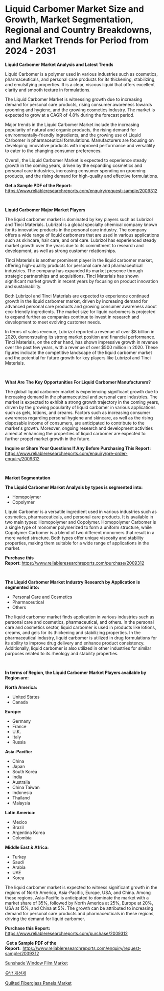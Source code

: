 <p><h1>Liquid Carbomer Market Size and Growth, Market Segmentation, Regional and Country Breakdowns, and Market Trends for Period from 2024 -  2031</h1></p><p><strong>Liquid Carbomer Market Analysis and Latest Trends</strong></p>
<p><p>Liquid Carbomer is a polymer used in various industries such as cosmetics, pharmaceuticals, and personal care products for its thickening, stabilizing, and emulsifying properties. It is a clear, viscous liquid that offers excellent clarity and smooth texture in formulations.</p><p>The Liquid Carbomer Market is witnessing growth due to increasing demand for personal care products, rising consumer awareness towards grooming and hygiene, and the growing cosmetics industry. The market is expected to grow at a CAGR of 4.8% during the forecast period.</p><p>Major trends in the Liquid Carbomer Market include the increasing popularity of natural and organic products, the rising demand for environmentally-friendly ingredients, and the growing use of Liquid Carbomer in pharmaceutical formulations. Manufacturers are focusing on developing innovative products with improved performance and versatility to cater to the changing consumer preferences.</p><p>Overall, the Liquid Carbomer Market is expected to experience steady growth in the coming years, driven by the expanding cosmetics and personal care industries, increasing consumer spending on grooming products, and the rising demand for high-quality and effective formulations.</p></p>
<p><strong>Get a Sample PDF of the Report:&nbsp;</strong> <a href="https://www.reliableresearchreports.com/enquiry/request-sample/2009312">https://www.reliableresearchreports.com/enquiry/request-sample/2009312</a></p>
<p>&nbsp;</p>
<p><strong>Liquid Carbomer Major Market Players</strong></p>
<p><p>The liquid carbomer market is dominated by key players such as Lubrizol and Tinci Materials. Lubrizol is a global specialty chemical company known for its innovative products in the personal care industry. The company offers a wide range of liquid carbomers that are used in various applications such as skincare, hair care, and oral care. Lubrizol has experienced steady market growth over the years due to its commitment to research and development, as well as strong customer relationships.</p><p>Tinci Materials is another prominent player in the liquid carbomer market, offering high-quality products for personal care and pharmaceutical industries. The company has expanded its market presence through strategic partnerships and acquisitions. Tinci Materials has shown significant market growth in recent years by focusing on product innovation and sustainability.</p><p>Both Lubrizol and Tinci Materials are expected to experience continued growth in the liquid carbomer market, driven by increasing demand for advanced personal care products and growing consumer awareness about eco-friendly ingredients. The market size for liquid carbomers is projected to expand further as companies continue to invest in research and development to meet evolving customer needs.</p><p>In terms of sales revenue, Lubrizol reported a revenue of over $8 billion in 2020, demonstrating its strong market position and financial performance. Tinci Materials, on the other hand, has shown impressive growth in revenue over the past few years, with a revenue of over $500 million in 2020. These figures indicate the competitive landscape of the liquid carbomer market and the potential for future growth for key players like Lubrizol and Tinci Materials.</p></p>
<p>&nbsp;</p>
<p><strong>What Are The Key Opportunities For Liquid Carbomer Manufacturers?</strong></p>
<p><p>The global liquid carbomer market is experiencing significant growth due to increasing demand in the pharmaceutical and personal care industries. The market is expected to exhibit a strong growth trajectory in the coming years, driven by the growing popularity of liquid carbomer in various applications such as gels, lotions, and creams. Factors such as increasing consumer awareness regarding personal hygiene and skincare, as well as the rising disposable income of consumers, are anticipated to contribute to the market's growth. Moreover, ongoing research and development activities aimed at enhancing the properties of liquid carbomer are expected to further propel market growth in the future.</p></p>
<p><strong>Inquire or Share Your Questions If Any Before Purchasing This Report:</strong> <a href="https://www.reliableresearchreports.com/enquiry/pre-order-enquiry/2009312">https://www.reliableresearchreports.com/enquiry/pre-order-enquiry/2009312</a></p>
<p>&nbsp;</p>
<p><strong>Market Segmentation</strong></p>
<p><strong>The Liquid Carbomer Market Analysis by types is segmented into:</strong></p>
<p><ul><li>Homopolymer</li><li>Copolymer</li></ul></p>
<p><p>Liquid Carbomer is a versatile ingredient used in various industries such as cosmetics, pharmaceuticals, and personal care products. It is available in two main types: Homopolymer and Copolymer. Homopolymer Carbomer is a single type of monomer polymerized to form a uniform structure, while Copolymer Carbomer is a blend of two different monomers that result in a more varied structure. Both types offer unique viscosity and stability properties, making them suitable for a wide range of applications in the market.</p></p>
<p><strong>Purchase this Report:&nbsp;</strong><a href="https://www.reliableresearchreports.com/purchase/2009312">https://www.reliableresearchreports.com/purchase/2009312</a></p>
<p>&nbsp;</p>
<p><strong>The Liquid Carbomer Market Industry Research by Application is segmented into:</strong></p>
<p><ul><li>Personal Care and Cosmetics</li><li>Pharmaceutical</li><li>Others</li></ul></p>
<p><p>The liquid carbomer market finds application in various industries such as personal care and cosmetics, pharmaceutical, and others. In the personal care and cosmetics sector, liquid carbomer is used in products like lotions, creams, and gels for its thickening and stabilizing properties. In the pharmaceutical industry, liquid carbomer is utilized in drug formulations for its ability to improve drug delivery and enhance product consistency. Additionally, liquid carbomer is also utilized in other industries for similar purposes related to its rheology and stability properties.</p></p>
<p>&nbsp;</p>
<p><strong>In terms of Region, the Liquid Carbomer Market Players available by Region are:</strong></p>
<p>
    <p> <strong> North America: </strong>
        <ul>
            <li>United States</li>
            <li>Canada</li>
        </ul>
        </p> 
    <p> <strong> Europe: </strong>
        <ul>
            <li>Germany</li>
            <li>France</li>
            <li>U.K.</li>
            <li>Italy</li>
            <li>Russia</li>
        </ul>
        </p> 
    <p> <strong> Asia-Pacific: </strong>
        <ul>
            <li>China</li>
            <li>Japan</li>
            <li>South Korea</li>
            <li>India</li>
            <li>Australia</li>
            <li>China Taiwan</li>
            <li>Indonesia</li>
            <li>Thailand</li>
            <li>Malaysia</li>
        </ul>
        </p> 
    <p> <strong> Latin America: </strong>
        <ul>
            <li>Mexico</li>
            <li>Brazil</li>
            <li>Argentina Korea</li>
            <li>Colombia</li>
        </ul>
        </p> 
    <p> <strong> Middle East & Africa: </strong>
        <ul>
            <li>Turkey</li>
            <li>Saudi</li>
            <li>Arabia</li>
            <li>UAE</li>
            <li>Korea</li>
        </ul>
    </p>
    </p>
<p><p>The liquid carbomer market is expected to witness significant growth in the regions of North America, Asia-Pacific, Europe, USA, and China. Among these regions, Asia-Pacific is anticipated to dominate the market with a market share of 35%, followed by North America at 25%, Europe at 20%, USA at 15%, and China at 5%. The growth can be attributed to increasing demand for personal care products and pharmaceuticals in these regions, driving the demand for liquid carbomer.</p></p>
<p><strong>Purchase this Report: </strong><a href="https://www.reliableresearchreports.com/purchase/2009312">https://www.reliableresearchreports.com/purchase/2009312</a></p>
<p>&nbsp;<strong>Get a Sample PDF of the Report:&nbsp;&nbsp;</strong><a href="https://www.reliableresearchreports.com/enquiry/request-sample/2009312">https://www.reliableresearchreports.com/enquiry/request-sample/2009312</a></p>
<p><strong></strong></p>
<p><p><a href="https://github.com/nicoletavirag/Market-Research-Report-List-2/blob/main/sunshade-window-film-market.md">Sunshade Window Film Market</a></p><p><a href="https://medium.com/@boydsmitham726/%EC%9C%A0%EB%B0%A9-%EA%B0%95%ED%99%94%EC%A0%9C-%EC%8B%9C%EC%9E%A5-%EC%A1%B0%EC%82%AC-%EB%B3%B4%EA%B3%A0%EC%84%9C-2024%EB%85%84%EB%B6%80%ED%84%B0-2031%EB%85%84%EA%B9%8C%EC%A7%80%EC%9D%98-%EC%97%AD%EC%82%AC-%EB%B0%8F-%EC%98%88%EC%B8%A1-557b6bb8249e">유방 개선제</a></p><p><a href="https://github.com/redneck06/Market-Research-Report-List-2/blob/main/quilted-fiberglass-panels-market.md">Quilted Fiberglass Panels Market</a></p></p>